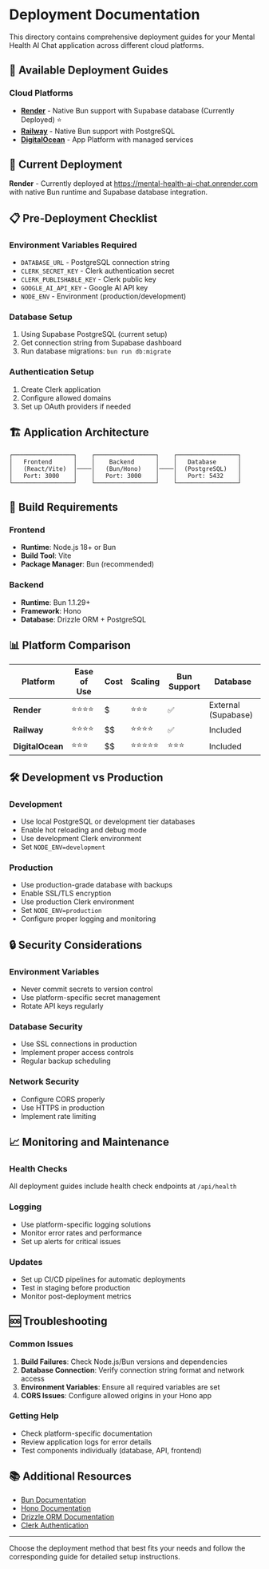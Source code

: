 # Deployment Documentation

This directory contains comprehensive deployment guides for your Mental Health AI Chat application across different cloud platforms.

## 📁 Available Deployment Guides

### Cloud Platforms
- **[Render](./render.md)** - Native Bun support with Supabase database (Currently Deployed) ⭐
- **[Railway](./railway.md)** - Native Bun support with PostgreSQL
- **[DigitalOcean](./digitalocean.md)** - App Platform with managed services

## 🚀 Current Deployment

**Render** - Currently deployed at https://mental-health-ai-chat.onrender.com with native Bun runtime and Supabase database integration.

## 📋 Pre-Deployment Checklist

### Environment Variables Required
- `DATABASE_URL` - PostgreSQL connection string
- `CLERK_SECRET_KEY` - Clerk authentication secret
- `CLERK_PUBLISHABLE_KEY` - Clerk public key  
- `GOOGLE_AI_API_KEY` - Google AI API key
- `NODE_ENV` - Environment (production/development)

### Database Setup
1. Using Supabase PostgreSQL (current setup)
2. Get connection string from Supabase dashboard
3. Run database migrations: `bun run db:migrate`

### Authentication Setup
1. Create Clerk application
2. Configure allowed domains
3. Set up OAuth providers if needed

## 🏗️ Application Architecture

```
┌─────────────────┐    ┌─────────────────┐    ┌─────────────────┐
│   Frontend      │    │    Backend      │    │   Database      │
│   (React/Vite)  │────│   (Bun/Hono)    │────│  (PostgreSQL)   │
│   Port: 3000    │    │   Port: 3000    │    │   Port: 5432    │
└─────────────────┘    └─────────────────┘    └─────────────────┘
```

## 🔧 Build Requirements

### Frontend
- **Runtime**: Node.js 18+ or Bun
- **Build Tool**: Vite
- **Package Manager**: Bun (recommended)

### Backend  
- **Runtime**: Bun 1.1.29+
- **Framework**: Hono
- **Database**: Drizzle ORM + PostgreSQL

## 📊 Platform Comparison

| Platform | Ease of Use | Cost | Scaling | Bun Support | Database |
|----------|-------------|------|---------|-------------|----------|
| **Render** | ⭐⭐⭐⭐ | $ | ⭐⭐⭐ | ✅ | External (Supabase) |
| **Railway** | ⭐⭐⭐⭐ | $$ | ⭐⭐⭐⭐ | ✅ | Included |
| **DigitalOcean** | ⭐⭐⭐ | $$ | ⭐⭐⭐⭐⭐ | ⭐⭐⭐ | Included |

## 🛠️ Development vs Production

### Development
- Use local PostgreSQL or development tier databases
- Enable hot reloading and debug mode
- Use development Clerk environment
- Set `NODE_ENV=development`

### Production
- Use production-grade database with backups
- Enable SSL/TLS encryption
- Use production Clerk environment  
- Set `NODE_ENV=production`
- Configure proper logging and monitoring

## 🔒 Security Considerations

### Environment Variables
- Never commit secrets to version control
- Use platform-specific secret management
- Rotate API keys regularly

### Database Security
- Use SSL connections in production
- Implement proper access controls
- Regular backup scheduling

### Network Security
- Configure CORS properly
- Use HTTPS in production
- Implement rate limiting

## 📈 Monitoring and Maintenance

### Health Checks
All deployment guides include health check endpoints at `/api/health`

### Logging
- Use platform-specific logging solutions
- Monitor error rates and performance
- Set up alerts for critical issues

### Updates
- Set up CI/CD pipelines for automatic deployments
- Test in staging before production
- Monitor post-deployment metrics

## 🆘 Troubleshooting

### Common Issues
1. **Build Failures**: Check Node.js/Bun versions and dependencies
2. **Database Connection**: Verify connection string format and network access
3. **Environment Variables**: Ensure all required variables are set
4. **CORS Issues**: Configure allowed origins in your Hono app

### Getting Help
- Check platform-specific documentation
- Review application logs for error details
- Test components individually (database, API, frontend)

## 📚 Additional Resources

- [Bun Documentation](https://bun.sh/docs)
- [Hono Documentation](https://hono.dev)
- [Drizzle ORM Documentation](https://orm.drizzle.team)
- [Clerk Authentication](https://clerk.com/docs)

---

Choose the deployment method that best fits your needs and follow the corresponding guide for detailed setup instructions.